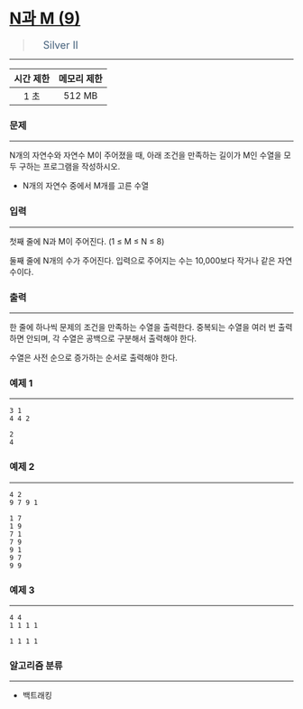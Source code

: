 # [N과 M (9)](https://www.acmicpc.net/problem/15663)

> <img src="https://d2gd6pc034wcta.cloudfront.net/tier/9.svg" width="16" heigth="21" style = "vertical-align: middle;"/>&nbsp;<span style="font-size: 18px; color: #435f7a;">Silver II</span>

***

<div align="center">

|시간 제한|메모리 제한|
|:---:|:---:|
|1 초 |512 MB|

</div>

### 문제

***

N개의 자연수와 자연수 M이 주어졌을 때, 아래 조건을 만족하는 길이가 M인 수열을 모두 구하는 프로그램을 작성하시오.

* N개의 자연수 중에서 M개를 고른 수열

### 입력

***

첫째 줄에 N과 M이 주어진다. (1 ≤ M ≤ N ≤ 8)

둘째 줄에 N개의 수가 주어진다. 입력으로 주어지는 수는 10,000보다 작거나 같은 자연수이다.

### 출력

***

한 줄에 하나씩 문제의 조건을 만족하는 수열을 출력한다. 중복되는 수열을 여러 번 출력하면 안되며, 각 수열은 공백으로 구분해서 출력해야 한다.

수열은 사전 순으로 증가하는 순서로 출력해야 한다.

### 예제 1

***

```
3 1
4 4 2
```

```
2
4
```

### 예제 2

***

```
4 2
9 7 9 1
```

```
1 7
1 9
7 1
7 9
9 1
9 7
9 9
```

### 예제 3

***

```
4 4
1 1 1 1
```

```
1 1 1 1
```

### 알고리즘 분류

***

* 백트래킹

